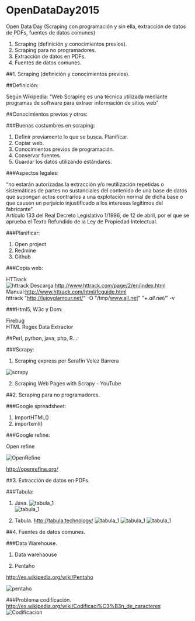 # OpenDataDay2015
Open Data Day (Scraping con programación y sin ella, extracción de datos de PDFs, fuentes de datos comunes)  
  
1. Scraping (definición y conocimientos previos).
2. Scraping para no programadores.
3. Extracción de datos en PDFs.
4. Fuentes de datos comunes.
  
##1. Scraping (definición y conocimientos previos).   
  
##Definición:  

Según Wikipedia: “Web Scraping es una técnica utilizada mediante programas de software para extraer información de sitios web”  

##Conocimientos previos y otros:

###Buenas costumbres en scraping:  

1. Definir previamente lo que se busca. Planificar.  
2. Copiar web.  
3. Conocimientos previos de programación.  
4. Conservar fuentes.  
5. Guardar los datos utilizando estándares.  

###Aspectos legales:  

“no estarán autorizadas la extracción y/o reutilización repetidas o sistemáticas de partes no sustanciales del contenido de una base de datos que supongan actos contrarios a una explotación normal de dicha base o que causen un perjuicio injustificado a los intereses legítimos del fabricante”.  
Artículo 133 del Real Decreto Legislativo 1/1996, de 12 de abril, por el que se aprueba el Texto Refundido de la Ley de Propiedad Intelectual.  

###Planificar:

1. Open project  
2. Redmine  
3. Github  

###Copia web:   

HTTrack  
![httrack](/images/Httrack.png)
Descarga:http://www.httrack.com/page/2/en/index.html  
Manual:http://www.httrack.com/html/fcguide.html  
httrack "http://lujoyglamour.net/" -O "/tmp/www.all.net" "+*.all.net/*" -v  

###Html5, W3c y Dom:  

Firebug  
HTML Regex Data Extractor  

##Perl, python, java, php, R...:  



###Scrapy:  

1. Scraping express por Serafín Velez Barrera

![scrapy](/images/scrapy.png)

2. Scraping Web Pages with Scrapy - YouTube

  
##2. Scraping para no programadores.  
  
###Google spreadsheet:  

1. ImportHTML()  
2. importxml()  

###Google refine: 

Open refine  

![OpenRefine](/images/OpenRefine.png)

http://openrefine.org/ 

##3. Extracción de datos en PDFs. 
  
###Tabula:  
  1. Java.
  ![tabula_1](/images/No_tengo_java.png)  
  ![tabula_1](/images/java.png)  

  2. Tabula. 
  http://tabula.technology/ 
![tabula_1](/images/tabula_1.png)
![tabula_1](/images/tabula_2.png)
![tabula_1](/images/tabula_3.png)
    
##4. Fuentes de datos comunes.  
  
###Data Warehouse. 

1. Data warehaouse


2. Pentaho  

http://es.wikipedia.org/wiki/Pentaho  

![pentaho](/images/pentaho_1.png)

###Problema codificación.   
http://es.wikipedia.org/wiki/Codificaci%C3%B3n_de_caracteres  
![Codificacion](/Codificacion.png)  



  




